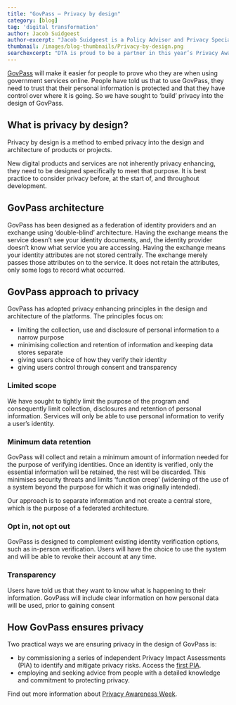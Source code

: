 ```yaml
---
title: "GovPass — Privacy by design"
category: [blog]
tag: 'digital transformation'
author: Jacob Suidgeest
author-excerpt: "Jacob Suidgeest is a Policy Advisor and Privacy Specialist in the GovPass team."
thumbnail: /images/blog-thumbnails/Privacy-by-design.png
searchexcerpt: "DTA is proud to be a partner in this year’s Privacy Awareness Week. Privacy is a core component of GovPass. Jacob Suidgeest, our privacy adviser, explains how the program is putting users’ privacy first."
---
```


[GovPass](https://www.dta.gov.au/blog/govpass/) will make it easier for people to prove who they are when using government services online. People have told us that to use GovPass, they need to trust that their personal information is protected and that they have control over where it is going. So we have sought to ‘build’ privacy into the design of GovPass. 

## What is privacy by design? 

Privacy by design is a method to embed privacy into the design and architecture of products or projects. 

New digital products and services are not inherently privacy enhancing, they need to be designed specifically to meet that purpose. It is best practice to consider privacy before, at the start of, and throughout development.

## GovPass architecture

GovPass has been designed as a federation of identity providers and an exchange using ‘double-blind’ architecture. Having the exchange means the service doesn’t see your identity documents, and, the identity provider doesn’t know what service you are accessing. Having the exchange means your identity attributes are not stored centrally. The exchange merely passes those attributes on to the service. It does not retain the attributes, only some logs to record what occurred. 

## GovPass approach to privacy
GovPass has adopted privacy enhancing principles in the design and architecture of the platforms. The principles focus on:

- limiting the collection, use and disclosure of personal information to a narrow purpose
- minimising collection and retention of information and keeping data stores separate
- giving users choice of how they verify their identity
- giving users control through consent and transparency

### Limited scope
We have sought to tightly limit the purpose of the program and consequently limit collection, disclosures and retention of personal information. Services will only be able to use personal information to verify a user’s identity.

### Minimum data retention
GovPass will collect and retain a minimum amount of information needed for the purpose of verifying identities. Once an identity is verified, only the essential information will be retained, the rest will be discarded. This minimises security threats and limits ‘function creep’ (widening of the use of a system beyond the purpose for which it was originally intended). 

Our approach is to separate information and not create a central store, which is the purpose of a federated architecture.  

### Opt in, not opt out

GovPass is designed to complement existing identity verification options, such as in-person verification. Users will have the choice to use the system and will be able to revoke their account at any time. 

### Transparency

Users have told us that they want to know what is happening to their information. GovPass will include clear information on how personal data will be used, prior to gaining consent

## How GovPass ensures privacy 
Two practical ways we are ensuring privacy in the design of GovPass is: 

- by commissioning a series of independent Privacy Impact Assessments (PIA) to identify and mitigate privacy risks. Access the [first PIA](https://www.dta.gov.au/files/DTA_TDIF_Alpha_Initial_PIA.pdf). 
- employing and seeking advice from people with a detailed knowledge and commitment to protecting privacy. 

Find out more information about [Privacy Awareness Week](https://www.oaic.gov.au/paw2017/).
